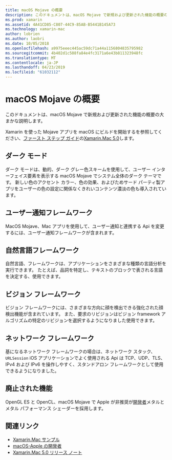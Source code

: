 ```yaml
---
title: macOS Mojave の概要
description: このドキュメントは、macOS Mojave で新規および更新された機能の概要の大まかな説明します。
ms.prod: xamarin
ms.assetid: 4A41CD85-C807-44C9-85AB-B5441B145A73
ms.technology: xamarin-mac
author: lobrien
ms.author: laobri
ms.date: 10/05/2018
ms.openlocfilehash: a9975eeec445ac59dc71a44a1156804835795982
ms.sourcegitcommit: 4b402d1c508fa84e4fc3171a6e43b811323948fc
ms.translationtype: MT
ms.contentlocale: ja-JP
ms.lasthandoff: 04/23/2019
ms.locfileid: "61032112"
---
```

# <a name="introduction-to-macos-mojave"></a>macOS Mojave の概要

このドキュメントは、macOS Mojave で新規および更新された機能の概要の大まかな説明します。

Xamarin を使った Mojave アプリを macOS にビルドを開始するを参照してください、[ファースト ステップ ガイド](~/mac/platform/introduction-to-macos-mojave/get-started.md)の[Xamarin.Mac 5.0](https://developer.xamarin.com/releases/mac/xamarin.mac_5/xamarin.mac_5.0/)します。

## <a name="dark-mode"></a>ダーク モード

ダーク モードは、動的、ダーク グレー色スキームを使用して、ユーザー インターフェイス要素を表示する macOS Mojave でシステム全体のダーク テーマです。 新しい色のアクセント カラー、色の効果、およびためサード パーティ製アプリをユーザーの色の設定に関係なくきれいコンテンツ濃淡の色も導入されています。

## <a name="user-notifications-framework"></a>ユーザー通知フレームワーク

MacOS Mojave、Mac アプリを使用して、ユーザー通知と連携する Api を変更するには、ユーザー通知フレームワークが含まれます。

## <a name="natural-language-framework"></a>自然言語フレームワーク

自然言語、フレームワークは、アプリケーションをさまざまな種類の言語分析を実行できます。 たとえば、品詞を特定し、テキストのブロックで表される言語を決定する、使用できます。

## <a name="vision-framework"></a>ビジョン フレームワーク

ビジョン フレームワークには、さまざまな方向に顔を検出できる強化された顔検出機能が含まれています。 また、要求のリビジョンはビジョン framework アルゴリズムの特定のリビジョンを選択するようになりました使用できます。

## <a name="network-framework"></a>ネットワーク フレームワーク

基になるネットワーク フレームワークの場合は、ネットワーク スタック、 `URLSession` iOS アプリケーションでよく使用される Api は TCP、UDP、TLS、IPv4 および IPv6 を操作しやすく、スタンドアロン フレームワークとして使用できるようになりました。

## <a name="deprecations"></a>廃止された機能

OpenGL ES と OpenCL、macOS Mojave で Apple が非推奨が[開発者](https://developer.apple.com/macos/whats-new/)メタルとメタル パフォーマンス シェーダーを採用します。

## <a name="related-links"></a>関連リンク

- [Xamarin.Mac サンプル](https://developer.xamarin.com/samples/mac/)
- [macOS-Apple の開発者](https://developer.apple.com/macos/)
- [Xamarin.Mac 5.0 リリース ノート](https://docs.microsoft.com/xamarin/mac/release-notes/5/5.0/)
